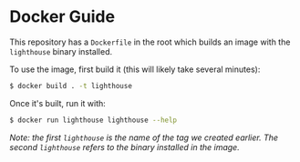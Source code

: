# Docker Guide

This repository has a `Dockerfile` in the root which builds an image with the
`lighthouse` binary installed.

To use the image, first build it (this will likely take several minutes):

```bash
$ docker build . -t lighthouse
```

Once it's built, run it with:

```bash
$ docker run lighthouse lighthouse --help
```

_Note: the first `lighthouse` is the name of the tag we created earlier. The
second `lighthouse` refers to the binary installed in the image._
